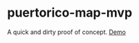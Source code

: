 puertorico-map-mvp
==================

A quick and dirty proof of concept. [Demo](http://froi.github.io/puertorico-map-mvp/myMap.html)
